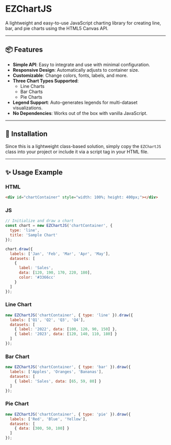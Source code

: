 # EZChartJS

A lightweight and easy-to-use JavaScript charting library for creating line, bar, and pie charts using the HTML5 Canvas API.

---

## 📦 Features

- **Simple API**: Easy to integrate and use with minimal configuration.
- **Responsive Design**: Automatically adjusts to container size.
- **Customizable**: Change colors, fonts, labels, and more.
- **Three Chart Types Supported**:
  - Line Charts
  - Bar Charts
  - Pie Charts
- **Legend Support**: Auto-generates legends for multi-dataset visualizations.
- **No Dependencies**: Works out of the box with vanilla JavaScript.

---

## 🧩 Installation

Since this is a lightweight class-based solution, simply copy the `EZChartJS` class into your project or include it via a script tag in your HTML file.

---

## ✨ Usage Example

### HTML

```html
<div id="chartContainer" style="width: 100%; height: 400px;"></div>
```
### JS

```JavaScript
// Initialize and draw a chart
const chart = new EZChartJS('chartContainer', {
  type: 'line',
  title: 'Sample Chart'
});

chart.draw({
  labels: ['Jan', 'Feb', 'Mar', 'Apr', 'May'],
  datasets: [
    {
      label: 'Sales',
      data: [120, 190, 170, 220, 180],
      color: '#3366cc'
    }
  ]
});
```

### Line Chart

```JavaScript
new EZChartJS('chartContainer', { type: 'line' }).draw({
  labels: ['Q1', 'Q2', 'Q3', 'Q4'],
  datasets: [
    { label: '2022', data: [100, 120, 90, 150] },
    { label: '2023', data: [120, 140, 110, 180] }
  ]
});
```

### Bar Chart

```JavaScript
new EZChartJS('chartContainer', { type: 'bar' }).draw({
  labels: ['Apples', 'Oranges', 'Bananas'],
  datasets: [
    { label: 'Sales', data: [65, 59, 80] }
  ]
});
```

### Pie Chart

```JavaScript
new EZChartJS('chartContainer', { type: 'pie' }).draw({
  labels: ['Red', 'Blue', 'Yellow'],
  datasets: [
    { data: [300, 50, 100] }
  ]
});
```

